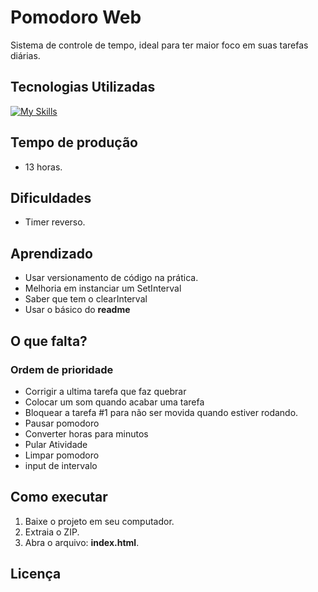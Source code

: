 # Pomodoro Web
Sistema de controle de tempo, ideal para ter maior foco em suas tarefas diárias.
## Tecnologias Utilizadas
[![My Skills](https://skillicons.dev/icons?i=html,css,javascript)](https://gunthercloud.com.br)

## Tempo de produção
- 13 horas.

## Dificuldades
- Timer reverso.

## Aprendizado
- Usar versionamento de código na prática.
- Melhoria em instanciar um SetInterval
- Saber que tem o clearInterval
- Usar o básico do **readme**
## O que falta?
### Ordem de prioridade
- Corrigir a ultima tarefa que faz quebrar
- Colocar um som quando acabar uma tarefa
- Bloquear a tarefa #1 para não ser movida quando estiver rodando.
- Pausar pomodoro
- Converter horas para minutos
- Pular Atividade
- Limpar pomodoro
- input de intervalo

## Como executar

1. Baixe o projeto em seu computador.
2. Extraia o ZIP.
3. Abra o arquivo: **index.html**.

## Licença